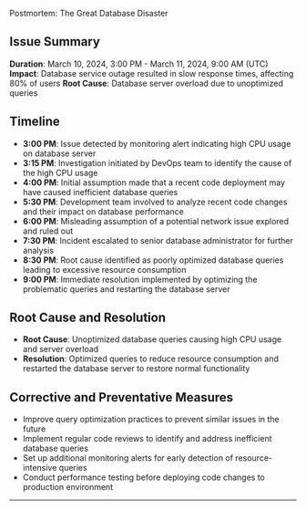  Postmortem: The Great Database Disaster

## Issue Summary

**Duration**: March 10, 2024, 3:00 PM - March 11, 2024, 9:00 AM (UTC)
**Impact**: Database service outage resulted in slow response times, affecting 80% of users
**Root Cause**: Database server overload due to unoptimized queries

## Timeline

- **3:00 PM**: Issue detected by monitoring alert indicating high CPU usage on database server
- **3:15 PM**: Investigation initiated by DevOps team to identify the cause of the high CPU usage
- **4:00 PM**: Initial assumption made that a recent code deployment may have caused inefficient database queries
- **5:30 PM**: Development team involved to analyze recent code changes and their impact on database performance
- **6:00 PM**: Misleading assumption of a potential network issue explored and ruled out
- **7:30 PM**: Incident escalated to senior database administrator for further analysis
- **8:30 PM**: Root cause identified as poorly optimized database queries leading to excessive resource consumption
- **9:00 PM**: Immediate resolution implemented by optimizing the problematic queries and restarting the database server

## Root Cause and Resolution

- **Root Cause**: Unoptimized database queries causing high CPU usage and server overload
- **Resolution**: Optimized queries to reduce resource consumption and restarted the database server to restore normal functionality

## Corrective and Preventative Measures

- Improve query optimization practices to prevent similar issues in the future
- Implement regular code reviews to identify and address inefficient database queries
- Set up additional monitoring alerts for early detection of resource-intensive queries
- Conduct performance testing before deploying code changes to production environment

---

